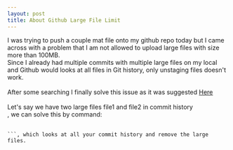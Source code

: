 ```yaml
---
layout: post
title: About Github Large File Limit
---
```


I was trying to push a couple mat file onto my github repo today but I came across with a problem that I am not allowed to upload large files with size more than 100MB.
<br/>Since I already had multiple commits with multiple large files on my local and Github would looks at all files in Git history, only unstaging files doesn't work.<br/><br/>
After some searching I finally solve this issue as it was suggested
[Here](https://stackoverflow.com/questions/19573031/cant-push-to-github-because-of-large-file-which-i-already-deleted)<br/><br/>
Let's say we have two large files file1 and file2 in commit history<br/>, we can solve this by command: <br/><br/>
```git filter-branch -f --index-filter 'git rm -r --cached --ignore-unmatch file1 file2' HEAD
```, which looks at all your commit history and remove the large files.
